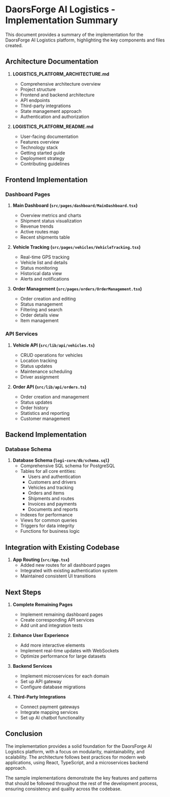 # DaorsForge AI Logistics - Implementation Summary

This document provides a summary of the implementation for the DaorsForge AI Logistics platform, highlighting the key components and files created.

## Architecture Documentation

1. **LOGISTICS_PLATFORM_ARCHITECTURE.md**
   - Comprehensive architecture overview
   - Project structure
   - Frontend and backend architecture
   - API endpoints
   - Third-party integrations
   - State management approach
   - Authentication and authorization

2. **LOGISTICS_PLATFORM_README.md**
   - User-facing documentation
   - Features overview
   - Technology stack
   - Getting started guide
   - Deployment strategy
   - Contributing guidelines

## Frontend Implementation

### Dashboard Pages

1. **Main Dashboard (`src/pages/dashboard/MainDashboard.tsx`)**
   - Overview metrics and charts
   - Shipment status visualization
   - Revenue trends
   - Active routes map
   - Recent shipments table

2. **Vehicle Tracking (`src/pages/vehicles/VehicleTracking.tsx`)**
   - Real-time GPS tracking
   - Vehicle list and details
   - Status monitoring
   - Historical data view
   - Alerts and notifications

3. **Order Management (`src/pages/orders/OrderManagement.tsx`)**
   - Order creation and editing
   - Status management
   - Filtering and search
   - Order details view
   - Item management

### API Services

1. **Vehicle API (`src/lib/api/vehicles.ts`)**
   - CRUD operations for vehicles
   - Location tracking
   - Status updates
   - Maintenance scheduling
   - Driver assignment

2. **Order API (`src/lib/api/orders.ts`)**
   - Order creation and management
   - Status updates
   - Order history
   - Statistics and reporting
   - Customer management

## Backend Implementation

### Database Schema

1. **Database Schema (`logi-core/db/schema.sql`)**
   - Comprehensive SQL schema for PostgreSQL
   - Tables for all core entities:
     - Users and authentication
     - Customers and drivers
     - Vehicles and tracking
     - Orders and items
     - Shipments and routes
     - Invoices and payments
     - Documents and reports
   - Indexes for performance
   - Views for common queries
   - Triggers for data integrity
   - Functions for business logic

## Integration with Existing Codebase

1. **App Routing (`src/App.tsx`)**
   - Added new routes for all dashboard pages
   - Integrated with existing authentication system
   - Maintained consistent UI transitions

## Next Steps

1. **Complete Remaining Pages**
   - Implement remaining dashboard pages
   - Create corresponding API services
   - Add unit and integration tests

2. **Enhance User Experience**
   - Add more interactive elements
   - Implement real-time updates with WebSockets
   - Optimize performance for large datasets

3. **Backend Services**
   - Implement microservices for each domain
   - Set up API gateway
   - Configure database migrations

4. **Third-Party Integrations**
   - Connect payment gateways
   - Integrate mapping services
   - Set up AI chatbot functionality

## Conclusion

The implementation provides a solid foundation for the DaorsForge AI Logistics platform, with a focus on modularity, maintainability, and scalability. The architecture follows best practices for modern web applications, using React, TypeScript, and a microservices backend approach.

The sample implementations demonstrate the key features and patterns that should be followed throughout the rest of the development process, ensuring consistency and quality across the codebase.